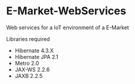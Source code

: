 # E-Market-WebServices
Web services for a IoT environment of a E-Market

Libraries required

- Hibernate 4.3.X
- Hibernate JPA 2.1
- Metro 2.0
- JAX-WS 2.2.6
- JAXB 2.2.5
